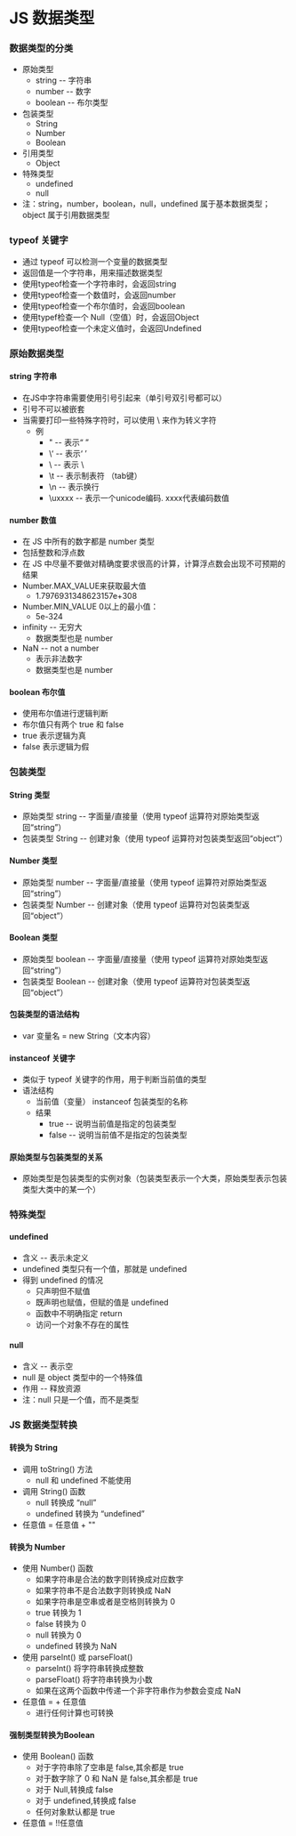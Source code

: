 # JS 数据类型
### 数据类型的分类
- 原始类型
	- string -- 字符串
	- number -- 数字
	- boolean -- 布尔类型
- 包装类型
	- String
	- Number
	- Boolean
- 引用类型
	- Object
- 特殊类型
	- undefined
	- null
- 注：string，number，boolean，null，undefined 属于基本数据类型； object 属于引用数据类型

### typeof 关键字
- 通过 typeof 可以检测一个变量的数据类型
- 返回值是一个字符串，用来描述数据类型
- 使用typeof检查一个字符串时，会返回string
- 使用typeof检查一个数值时，会返回number
- 使用typeof检查一个布尔值时，会返回boolean
- 使用typef检查一个 Null（空值）时，会返回Object
- 使用typeof检查一个未定义值时，会返回Undefined

### 原始数据类型
#### string 字符串
- 在JS中字符串需要使用引号引起来（单引号双引号都可以）
- 引号不可以被嵌套
- 当需要打印一些特殊字符时，可以使用 \ 来作为转义字符
	- 例
		- \" -- 表示“ ”
	    -  \‘ -- 表示‘ ’
	    - \\ -- 表示 \
	    - \t -- 表示制表符 （tab键）
	    - \n -- 表示换行
	    - \uxxxx -- 表示一个unicode编码. xxxx代表编码数值

#### number 数值
- 在 JS 中所有的数字都是 number 类型
- 包括整数和浮点数
- 在 JS 中尽量不要做对精确度要求很高的计算，计算浮点数会出现不可预期的结果
- Number.MAX_VALUE来获取最大值
	- 1.7976931348623157e+308
- Number.MIN_VALUE 0以上的最小值：
	- 5e-324
- infinity -- 无穷大
	- 数据类型也是 number
- NaN -- not a number
	- 表示非法数字
	- 数据类型也是 number

#### boolean 布尔值
- 使用布尔值进行逻辑判断
- 布尔值只有两个 true 和 false
- true 表示逻辑为真
- false 表示逻辑为假

### 包装类型
#### String 类型
- 原始类型 string -- 字面量/直接量（使用 typeof 运算符对原始类型返回“string”）
- 包装类型 String -- 创建对象（使用 typeof 运算符对包装类型返回“object”）

#### Number 类型
- 原始类型 number -- 字面量/直接量（使用 typeof 运算符对原始类型返回“string”）
- 包装类型 Number -- 创建对象（使用 typeof 运算符对包装类型返回“object”）
   
#### Boolean 类型
- 原始类型 boolean -- 字面量/直接量（使用 typeof 运算符对原始类型返回“string”）
- 包装类型 Boolean -- 创建对象（使用 typeof 运算符对包装类型返回“object”）

#### 包装类型的语法结构
- var 变量名 = new String（文本内容）

#### instanceof 关键字
- 类似于 typeof 关键字的作用，用于判断当前值的类型
- 语法结构
	- 当前值（变量） instanceof 包装类型的名称
	- 结果
		- true -- 说明当前值是指定的包装类型
		- false -- 说明当前值不是指定的包装类型

#### 原始类型与包装类型的关系
- 原始类型是包装类型的实例对象（包装类型表示一个大类，原始类型表示包装类型大类中的某一个）

### 特殊类型
#### undefined
- 含义 -- 表示未定义
- undefined 类型只有一个值，那就是 undefined
- 得到 undefined 的情况
	- 只声明但不赋值
	- 既声明也赋值，但赋的值是 undefined
    - 函数中不明确指定 return 
    - 访问一个对象不存在的属性
    
#### null
- 含义 -- 表示空
- null 是 object 类型中的一个特殊值
- 作用 -- 释放资源
- 注：null 只是一个值，而不是类型

### JS 数据类型转换
#### 转换为 String
- 调用 toString() 方法
	- null 和 undefined 不能使用
- 调用 String() 函数
	- null 转换成 “null”
	- undefined 转换为 “undefined”
- 任意值 = 任意值 + ""

#### 转换为 Number
- 使用 Number() 函数
	- 如果字符串是合法的数字则转换成对应数字
	- 如果字符串不是合法数字则转换成 NaN
	- 如果字符串是空串或者是空格则转换为 0
	- true 转换为 1 
	- false 转换为 0
	- null 转换为 0 
	- undefined 转换为 NaN
- 使用 parseInt() 或 parseFloat()
	- parseInt() 将字符串转换成整数
	- parseFloat() 将字符串转换为小数
	- 如果在这两个函数中传递一个非字符串作为参数会变成 NaN
- 任意值 = + 任意值
	- 进行任何计算也可转换

#### 强制类型转换为Boolean
- 使用 Boolean() 函数
	- 对于字符串除了空串是 false,其余都是 true
	- 对于数字除了 0 和 NaN 是 false,其余都是 true
	- 对于 Null,转换成 false
	- 对于 undefined,转换成 false
	- 任何对象默认都是 true
- 任意值 = !!任意值


